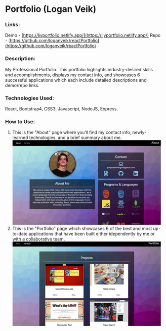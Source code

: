 # Portfolio (Logan Veik)

### Links:
Demo - [https://ljvportfolio.netlify.app/](https://ljvportfolio.netlify.app/)
Repo - [https://github.com/loganveik/reactPortfolio](https://github.com/loganveik/reactPortfolio)

### Description:
My Professional Portfolio. This portfolio highlights industry-desired skills and accomplishments, displays my contact info, and showcases 6 successful applications which each include detailed descriptions and demo/repo links.

### Technologies Used:
React, Bootstrap4, CSS3, Javascript, NodeJS, Express.

### How to Use:
1) This is the "About" page where you'll find my contact info, newly-learned technologies, and a brief summary about me.
![about](ex1.png)
2) This is the "Portfolio" page which showcases 6 of the best and most up-to-date applications that have been built either idependently by me or with a collaborative team.
![portfolio](ex2.png)